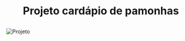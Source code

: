 <h1 align="center">Projeto cardápio de pamonhas</h1>

##

![Projeto](https://github.com/KarolaineBM/bora-codar-26/assets/90115873/0c69e2ec-3985-4d08-8b0c-2bb28b0906d2)
